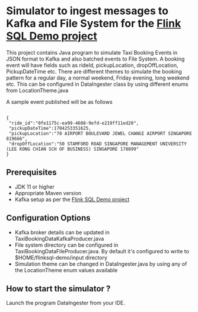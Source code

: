 # Simulator to ingest messages to Kafka and File System for the [Flink SQL Demo project](https://github.com/Zabi82/flinksql-demo)

This project contains Java program to simulate Taxi Booking Events in JSON format to Kafka and also 
batched events to File System. A booking event will have fields such as rideId, pickupLocation, 
dropOffLocation, PickupDateTime etc. There are different themes to simulate the booking pattern for a 
regular day, a normal weekend, Friday evening, long weekend etc. This can be configured in DataIngester class 
by using different enums from LocationTheme.java

A sample event published will be as follows

```

{
 "ride_id":"0fe1175c-ea99-4608-9efd-e219ff11ed20",
 "pickupDateTime":1704253351625,
 "pickupLocation":"78 AIRPORT BOULEVARD JEWEL CHANGI AIRPORT SINGAPORE 819666",
 "dropOffLocation":"50 STAMFORD ROAD SINGAPORE MANAGEMENT UNIVERSITY (LEE KONG CHIAN SCH OF BUSINESS) SINGAPORE 178899"
}

```

## Prerequisites

* JDK 11 or higher
* Appropriate Maven version
* Kafka setup as per the [Flink SQL Demo project](https://github.com/Zabi82/flinksql-demo)

## Configuration Options

* Kafka broker details can be updated in TaxiBookingDataKafkaProducer.java
* File system directory can be configured in TaxiBookingDataFileProducer.java. By default it's 
configured to write to $HOME/flinksql-demo/input directory
* Simulation theme can be changed in DataIngester.java by using any of the LocationTheme enum values available

## How to start the simulator ?

Launch the program DataIngester from your IDE.
